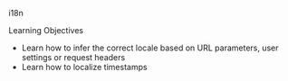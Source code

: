 i18n

Learning Objectives

* Learn how to infer the correct locale based on URL parameters, user settings or request headers
* Learn how to localize timestamps

